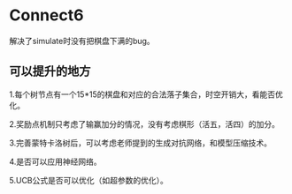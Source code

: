 # Connect6
解决了simulate时没有把棋盘下满的bug。

## 可以提升的地方

1.每个树节点有一个15*15的棋盘和对应的合法落子集合，时空开销大，看能否优化。

2.奖励点机制只考虑了输赢加分的情况，没有考虑棋形（活五，活四）的加分。

3.完善蒙特卡洛树后，可以考虑老师提到的生成对抗网络，和模型压缩技术。

4.是否可以应用神经网络。

5.UCB公式是否可以优化（如超参数的优化）。

